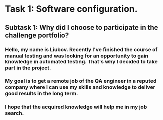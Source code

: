 # **Task 1: Software configuration.**
## Subtask 1: Why did I choose to participate in the challenge portfolio?
### Hello, my name is Liubov. Recently I've finished the course of manual testing and was looking for an opportunity to gain knowledge in automated testing. That's why I decided to take part in the project. 
### My goal is to get a remote job of the QA engineer in a reputed company where I can use my skills and knowledge to deliver good results in the long term.
### I hope that the acquired knowledge will help me in my job search.

  